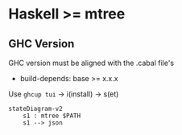 # Haskell >= mtree

## GHC Version

GHC version must be aligned with the .cabal file's 

-  build-depends: base >= x.x.x 

Use `ghcup tui` -> i(install) -> s(et)

```mermaid
stateDiagram-v2
    s1 : mtree $PATH
    s1 --> json 
```
